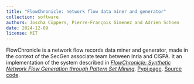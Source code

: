 ```yaml
---
title: "FlowChronicle: network flow data miner and generator"
collection: software
authors: Joscha Cüppers, Pierre-François Gimenez and Adrien Schoen
date: 2024-12-09
license: MIT
---
```


FlowChronicle is a network flow records data miner and generator, made in the context of the SecGen associate team between Inria and CISPA. It an implementation of the system described in [_FlowChronicle: Synthetic Network Flow Generation through Pattern Set Mining_](https://dl.acm.org/doi/pdf/10.1145/3696407). [Pypi page](https://pypi.org/project/flowchronicle/). [Source code](https://github.com/Fos-R/FlowChronicle).

